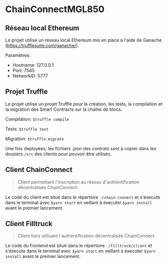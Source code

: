 # ChainConnectMGL850

## Réseau local Ethereum

Le projet utilise un réseau local Ethereum mis en place à l'aide de Ganache
(https://trufflesuite.com/ganache/).

Paramètres: 
- Hostname: 127.0.0.1
- Port: 7545
- NetworkID: 5777

## Projet Truffle

Le projet utilise un projet Truffle pour la création, les tests, la compilation et la migration des Smart Contracts sur la chaîne de blocs.

Compilation: `$truffle compile`

Tests: `$truffle test`

Migration: `$truffle migrate`

Une fois deployées, les fichiers .json des contrats sont à copier dans les dossiers `/src` des clients pour pouvoir être utilisés.

## Client ChainConnect

>  Client permettant l'inscription au réseau d'authentification décentralisée ChainConnect.

Le code du client est situé dans le répertoire `./chain-connect` et s'éxecute dans le terminal avec `$yarn start` en veillant à éxecuter `$yarn install` avant le premier lancement.

## Client Filltruck

> Client tiers utilisant l'authentification décentralisée ChainConnect.

Le code du frontend est situé dans le répertoire `./filltruck/client` et s'éxecute dans le terminal avec `$yarn start` en veillant à éxecuter `$yarn install` avant le premier lancement.